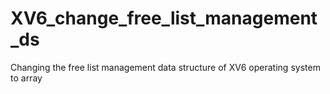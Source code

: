 # XV6_change_free_list_management_ds
Changing the free list management data structure of XV6 operating system to array
